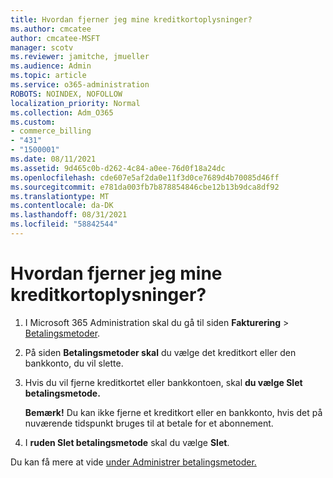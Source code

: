 ```yaml
---
title: Hvordan fjerner jeg mine kreditkortoplysninger?
ms.author: cmcatee
author: cmcatee-MSFT
manager: scotv
ms.reviewer: jamitche, jmueller
ms.audience: Admin
ms.topic: article
ms.service: o365-administration
ROBOTS: NOINDEX, NOFOLLOW
localization_priority: Normal
ms.collection: Adm_O365
ms.custom:
- commerce_billing
- "431"
- "1500001"
ms.date: 08/11/2021
ms.assetid: 9d465c0b-d262-4c84-a0ee-76d0f18a24dc
ms.openlocfilehash: cde607e5af2da0e11f3d0ce7689d4b70085d46ff
ms.sourcegitcommit: e781da003fb7b878854846cbe12b13b9dca8df92
ms.translationtype: MT
ms.contentlocale: da-DK
ms.lasthandoff: 08/31/2021
ms.locfileid: "58842544"
---
```

# <a name="how-do-i-remove-my-credit-card-information"></a>Hvordan fjerner jeg mine kreditkortoplysninger?

1. I Microsoft 365 Administration skal du gå til siden **Fakturering** \> [Betalingsmetoder](https://go.microsoft.com/fwlink/p/?linkid=2018806).

2. På siden **Betalingsmetoder skal** du vælge det kreditkort eller den bankkonto, du vil slette.

3. Hvis du vil fjerne kreditkortet eller bankkontoen, skal **du vælge Slet betalingsmetode.**

    **Bemærk!** Du kan ikke fjerne et kreditkort eller en bankkonto, hvis det på nuværende tidspunkt bruges til at betale for et abonnement.

4. I **ruden Slet betalingsmetode** skal du vælge **Slet**.

Du kan få mere at vide [under Administrer betalingsmetoder.](https://docs.microsoft.com/microsoft-365/commerce/billing-and-payments/manage-payment-methods)